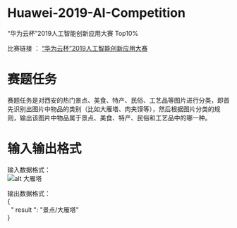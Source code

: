 # Huawei-2019-AI-Competition
“华为云杯”2019人工智能创新应用大赛 Top10%

比赛链接 ：
[“华为云杯”2019人工智能创新应用大赛](https://competition.huaweicloud.com/information/1000021526/circumstances?track=107)

# 赛题任务
赛题任务是对西安的热门景点、美食、特产、民俗、工艺品等图片进行分类，即首先识别出图片中物品的类别（比如大雁塔、肉夹馍等），然后根据图片分类的规则，输出该图片中物品属于景点、美食、特产、民俗和工艺品中的哪一种。

# 输入输出格式
输入数据格式：   
![alt 大雁塔](https://ss3.bdstatic.com/70cFv8Sh_Q1YnxGkpoWK1HF6hhy/it/u=1555605899,3822747164&fm=26&gp=0.jpg)

输出数据格式：   
{   
  " result ": "景点/大雁塔"   
}

